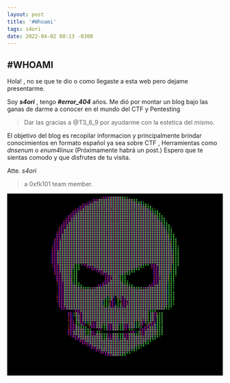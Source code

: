 ```yaml
---
layout: post
title: '#Whoami'
tags: s4ori
date: 2022-04-02 00:13 -0300
---
```

#WHOAMI
---

Hola! , no se que te dio o como llegaste a esta web pero dejame presentarme.

Soy ___s4ori___ , tengo ___#error_404___ años.
Me dió por montar un blog bajo las ganas de darme a conocer en el mundo del CTF y Pentesting
> Dar las gracias a @T3_6_9 por ayudarme con la estetica del mismo.

El objetivo del blog es recopilar informacion y principalmente brindar conocimientos en formato español
ya sea sobre CTF , Herramientas como *dnsenum* o *enum4linux* (Próximamente habrá un post.)
Espero que te sientas comodo y que disfrutes de tu visita.


Atte. *s4ori*
>a 0xfk101 team member.

![Skull-gif](/assets/img/post-images/IncomparableFatalEastrussiancoursinghounds-size_restricted.gif)
